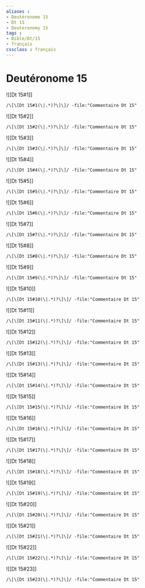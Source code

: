 ```yaml
---
aliases : 
- Deutéronome 15
- Dt 15
- Deuteronomy 15
tags : 
- Bible/Dt/15
- français
cssclass : français
---
```


# Deutéronome 15

![[Dt 15#1]]

```query
/\[\[Dt 15#1(\|.*)?\]\]/ -file:"Commentaire Dt 15"
```

![[Dt 15#2]]

```query
/\[\[Dt 15#2(\|.*)?\]\]/ -file:"Commentaire Dt 15"
```

![[Dt 15#3]]

```query
/\[\[Dt 15#3(\|.*)?\]\]/ -file:"Commentaire Dt 15"
```

![[Dt 15#4]]

```query
/\[\[Dt 15#4(\|.*)?\]\]/ -file:"Commentaire Dt 15"
```

![[Dt 15#5]]

```query
/\[\[Dt 15#5(\|.*)?\]\]/ -file:"Commentaire Dt 15"
```

![[Dt 15#6]]

```query
/\[\[Dt 15#6(\|.*)?\]\]/ -file:"Commentaire Dt 15"
```

![[Dt 15#7]]

```query
/\[\[Dt 15#7(\|.*)?\]\]/ -file:"Commentaire Dt 15"
```

![[Dt 15#8]]

```query
/\[\[Dt 15#8(\|.*)?\]\]/ -file:"Commentaire Dt 15"
```

![[Dt 15#9]]

```query
/\[\[Dt 15#9(\|.*)?\]\]/ -file:"Commentaire Dt 15"
```

![[Dt 15#10]]

```query
/\[\[Dt 15#10(\|.*)?\]\]/ -file:"Commentaire Dt 15"
```

![[Dt 15#11]]

```query
/\[\[Dt 15#11(\|.*)?\]\]/ -file:"Commentaire Dt 15"
```

![[Dt 15#12]]

```query
/\[\[Dt 15#12(\|.*)?\]\]/ -file:"Commentaire Dt 15"
```

![[Dt 15#13]]

```query
/\[\[Dt 15#13(\|.*)?\]\]/ -file:"Commentaire Dt 15"
```

![[Dt 15#14]]

```query
/\[\[Dt 15#14(\|.*)?\]\]/ -file:"Commentaire Dt 15"
```

![[Dt 15#15]]

```query
/\[\[Dt 15#15(\|.*)?\]\]/ -file:"Commentaire Dt 15"
```

![[Dt 15#16]]

```query
/\[\[Dt 15#16(\|.*)?\]\]/ -file:"Commentaire Dt 15"
```

![[Dt 15#17]]

```query
/\[\[Dt 15#17(\|.*)?\]\]/ -file:"Commentaire Dt 15"
```

![[Dt 15#18]]

```query
/\[\[Dt 15#18(\|.*)?\]\]/ -file:"Commentaire Dt 15"
```

![[Dt 15#19]]

```query
/\[\[Dt 15#19(\|.*)?\]\]/ -file:"Commentaire Dt 15"
```

![[Dt 15#20]]

```query
/\[\[Dt 15#20(\|.*)?\]\]/ -file:"Commentaire Dt 15"
```

![[Dt 15#21]]

```query
/\[\[Dt 15#21(\|.*)?\]\]/ -file:"Commentaire Dt 15"
```

![[Dt 15#22]]

```query
/\[\[Dt 15#22(\|.*)?\]\]/ -file:"Commentaire Dt 15"
```

![[Dt 15#23]]

```query
/\[\[Dt 15#23(\|.*)?\]\]/ -file:"Commentaire Dt 15"
```

